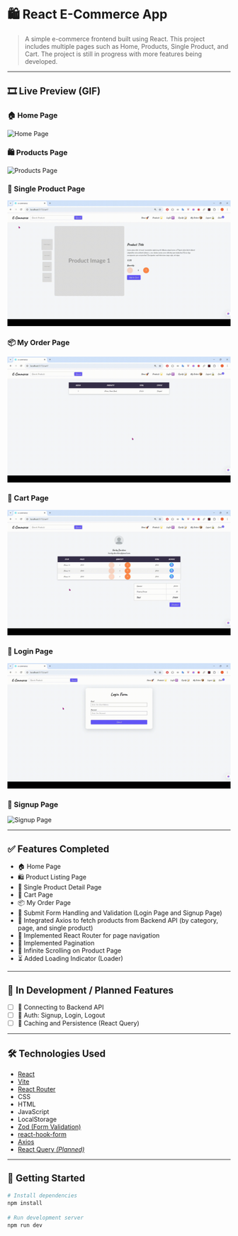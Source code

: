 # 🛍️ React E-Commerce App

> A simple e-commerce frontend built using React. This project includes multiple pages such as Home, Products, Single Product, and Cart. The project is still in progress with more features being developed.

---

## 🎞️ Live Preview (GIF)

### 🏠 Home Page  
![Home Page](./_previews/HomePage.gif)

### 🛍️ Products Page  
![Products Page](./_previews/ProductsPage_BE.gif)

### 📄 Single Product Page  
![Single Product Page](./_previews/SinglePageProduct.gif)

### 📦 My Order Page  
![My Order Page](./_previews/MyOrderPage.gif)

### 🛒 Cart Page  
![Cart Page](./_previews/CartPage.gif)

### 🔐 Login Page  
![Login Page](./_previews/LoginPage.gif)

### 📝 Signup Page  
![Signup Page](./_previews/SignupPage.gif)

---

## ✅ Features Completed

- 🏠 Home Page  
- 🛍️ Product Listing Page  
- 📄 Single Product Detail Page  
- 🛒 Cart Page  
- 📦 My Order Page  
- 🧾 Submit Form Handling and Validation (Login Page and Signup Page)  
- 🔗 Integrated Axios to fetch products from Backend API (by category, page, and single product)  
- 🧭 Implemented React Router for page navigation  
- 🔢 Implemented Pagination  
- 🔄 Infinite Scrolling on Product Page  
- ⏳ Added Loading Indicator (Loader)

---

## 🧪 In Development / Planned Features

- [ ] 🔄 Connecting to Backend API  
- [ ] 🔐 Auth: Signup, Login, Logout    
- [ ] 💾 Caching and Persistence (React Query)

---

## 🛠️ Technologies Used

- [React](https://reactjs.org/)
- [Vite](https://vitejs.dev/)
- [React Router](https://reactrouter.com/)
- CSS
- HTML
- JavaScript
- LocalStorage
- [Zod (Form Validation)](https://zod.dev/)
- [react-hook-form](https://react-hook-form.com/)
- [Axios](https://axios-http.com/)
- [React Query *(Planned)*](https://tanstack.com/query/latest/docs/framework/react/overview)

---

## 🚀 Getting Started

```bash
# Install dependencies
npm install

# Run development server
npm run dev

